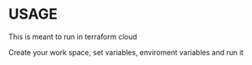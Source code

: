# USAGE

This is meant to run in terraform cloud 

Create your work space, set variables, enviroment variables and run it
